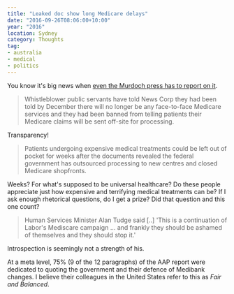 ```yaml
---
title: "Leaked doc show long Medicare delays"
date: "2016-09-26T08:06:00+10:00"
year: "2016"
location: Sydney
category: Thoughts
tag:
- australia
- medical
- politics
---
```

You know it's big news when <a href="http://www.skynews.com.au/news/top-stories/2016/09/25/leaked-documents-reveal-long-medicare-delays.html" rel="nofollow">even the Murdoch press has to report on it</a>.

> Whistleblower public servants have told News Corp they had been told by December there will no longer be any face-to-face Medicare services and they had been banned from telling patients their Medicare claims will be sent off-site for processing.

Transparency!

> Patients undergoing expensive medical treatments could be left out of pocket for weeks after the documents revealed the federal government has outsourced processing to new centres and closed Medicare shopfronts.

Weeks? For what's supposed to be universal healthcare? Do these people appreciate just how expensive and terrifying medical treatments can be? If I ask enough rhetorical questions, do I get a prize? Did that question and this one count?

> Human Services Minister Alan Tudge said [..] 'This is a continuation of Labor's Mediscare campaign ... and frankly they should be ashamed of themselves and they should stop it.'

Introspection is seemingly not a strength of his.

At a meta level, 75% (9 of the 12 paragraphs) of the AAP report were dedicated to quoting the government and their defence of Medibank changes. I believe their colleagues in the United States refer to this as *Fair and Balanced*.

